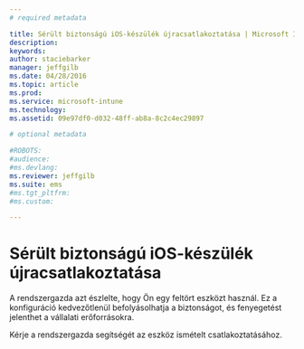 ```yaml
---
# required metadata

title: Sérült biztonságú iOS-készülék újracsatlakoztatása | Microsoft Intune
description:
keywords:
author: staciebarker
manager: jeffgilb
ms.date: 04/28/2016
ms.topic: article
ms.prod:
ms.service: microsoft-intune
ms.technology:
ms.assetid: 09e97df0-d032-48ff-ab8a-8c2c4ec29897

# optional metadata

#ROBOTS:
#audience:
#ms.devlang:
ms.reviewer: jeffgilb
ms.suite: ems
#ms.tgt_pltfrm:
#ms.custom:

---
```


# Sérült biztonságú iOS-készülék újracsatlakoztatása
A rendszergazda azt észlelte, hogy Ön egy feltört eszközt használ. Ez a konfiguráció kedvezőtlenül befolyásolhatja a biztonságot, és fenyegetést jelenthet a vállalati erőforrásokra.

Kérje a rendszergazda segítségét az eszköz ismételt csatlakoztatásához.



<!--HONumber=May16_HO1-->


